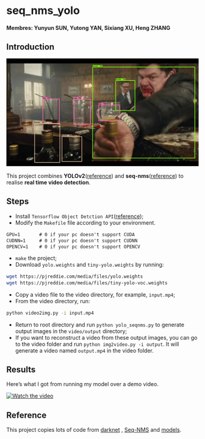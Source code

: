 # seq_nms_yolo

#### Membres: Yunyun SUN, Yutong YAN, Sixiang XU, Heng ZHANG

## Introduction

![](img/index.jpg) 

This project combines **YOLOv2**([reference](https://arxiv.org/abs/1506.02640)) and **seq-nms**([reference](https://arxiv.org/abs/1602.08465)) to realise **real time video detection**.

## Steps

- Install `Tensorflow Object Detction API`([reference](https://github.com/tensorflow/models/blob/master/research/object_detection/g3doc/installation.md));
- Modify the `Makefile` file according to your environment.
```
GPU=1		# 0 if your pc doesn't support CUDA
CUDNN=1		# 0 if your pc doesn't support CUDNN
OPENCV=1	# 0 if your pc doesn't support OPENCV
```
- `make` the project;
- Download `yolo.weights` and `tiny-yolo.weights` by running:
```bash
wget https://pjreddie.com/media/files/yolo.weights
wget https://pjreddie.com/media/files/tiny-yolo-voc.weights
```
- Copy a video file to the video directory, for example, `input.mp4`;
- From the video directory, run:
```bash
python video2img.py -i input.mp4
```
- Return to root directory and run `python yolo_seqnms.py` to generate output images in the `video/output` directory;
- If you want to reconstruct a video from these output images, you can go to the video folder and run `python img2video.py -i output`. It will generate a video named `output.mp4` in the video folder.

## Results

Here’s what I got from running my model over a demo video.

[![Watch the video](screenshots/youtube.png)](https://www.youtube.com/watch?v=XC-3qXT0NsY)

## Reference

This project copies lots of code from [darknet](https://github.com/pjreddie/darknet) , [Seq-NMS](https://github.com/lrghust/Seq-NMS) and  [models](https://github.com/tensorflow/models).
